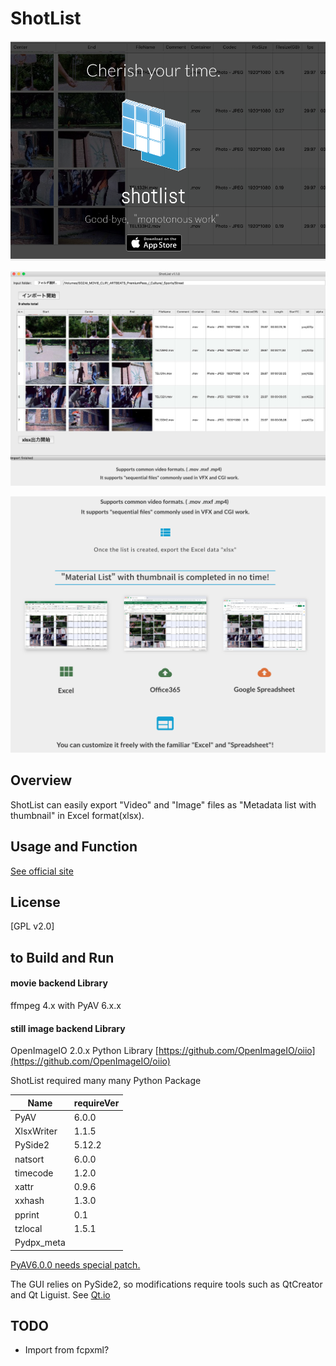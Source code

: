 # ShotList

![ShotList_1](https://github.com/KengoSawa2/ShotList/blob/master/SS/shotlist_1.png "ShotList_1")



![ShotList_2](https://github.com/KengoSawa2/ShotList/blob/master/SS/shotlist_2.png "ShotList_2")



![ShotList_3](https://github.com/KengoSawa2/ShotList/blob/master/SS/shotlist_3.png "ShotList_3")

## Overview
ShotList can easily export "Video" and "Image" files as "Metadata list with thumbnail" in Excel format(xlsx).

## Usage and Function
[See official site](https://www.shot-list.com/shotlist-en)


## License

[GPL v2.0]  

## to Build and Run

#### movie backend Library
ffmpeg 4.x with PyAV 6.x.x

#### still image backend Library
OpenImageIO 2.0.x Python Library
[https://github.com/OpenImageIO/oiio](https://github.com/OpenImageIO/oiio)

ShotList required many many Python Package

| Name | requireVer |
| ---------- | ---------- |
| PyAV | 6.0.0 |
| XlsxWriter | 1.1.5 |
| PySide2 | 5.12.2 |
| natsort | 6.0.0 |
| timecode | 1.2.0 |
| xattr | 0.9.6 |
| xxhash | 1.3.0 |
| pprint | 0.1 |
| tzlocal | 1.5.1 |
| Pydpx_meta

[PyAV6.0.0 needs special patch.](https://github.com/mikeboers/PyAV/pull/482)

The GUI relies on PySide2, so modifications require tools such as QtCreator and Qt Liguist.
See [Qt.io](https://www.qt.io/developers/)

## TODO
- Import from fcpxml?
